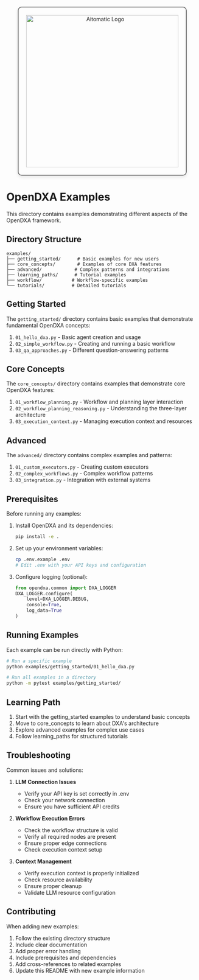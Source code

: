 <!-- markdownlint-disable MD041 -->
<!-- markdownlint-disable MD033 -->
<p align="center">
  <img src="https://cdn.prod.website-files.com/62a10970901ba826988ed5aa/62d942adcae82825089dabdb_aitomatic-logo-black.png" alt="Aitomatic Logo" width="400" style="border: 2px solid #666; border-radius: 10px; padding: 20px; box-shadow: 0 4px 8px rgba(0,0,0,0.1);"/>
</p>

# OpenDXA Examples

This directory contains examples demonstrating different aspects of the OpenDXA framework.

## Directory Structure

```text
examples/
├── getting_started/      # Basic examples for new users
├── core_concepts/        # Examples of core DXA features
├── advanced/            # Complex patterns and integrations
├── learning_paths/      # Tutorial examples
├── workflow/           # Workflow-specific examples
└── tutorials/          # Detailed tutorials
```

## Getting Started

The `getting_started/` directory contains basic examples that demonstrate fundamental OpenDXA concepts:

1. `01_hello_dxa.py` - Basic agent creation and usage
2. `02_simple_workflow.py` - Creating and running a basic workflow
3. `03_qa_approaches.py` - Different question-answering patterns

## Core Concepts

The `core_concepts/` directory contains examples that demonstrate core OpenDXA features:

1. `01_workflow_planning.py` - Workflow and planning layer interaction
2. `02_workflow_planning_reasoning.py` - Understanding the three-layer architecture
3. `03_execution_context.py` - Managing execution context and resources

## Advanced

The `advanced/` directory contains complex examples and patterns:

1. `01_custom_executors.py` - Creating custom executors
2. `02_complex_workflows.py` - Complex workflow patterns
3. `03_integration.py` - Integration with external systems

## Prerequisites

Before running any examples:

1. Install OpenDXA and its dependencies:

   ```bash
   pip install -e .
   ```

2. Set up your environment variables:

   ```bash
   cp .env.example .env
   # Edit .env with your API keys and configuration
   ```

3. Configure logging (optional):

   ```python
   from opendxa.common import DXA_LOGGER
   DXA_LOGGER.configure(
       level=DXA_LOGGER.DEBUG,
       console=True,
       log_data=True
   )
   ```

## Running Examples

Each example can be run directly with Python:

```bash
# Run a specific example
python examples/getting_started/01_hello_dxa.py

# Run all examples in a directory
python -m pytest examples/getting_started/
```

## Learning Path

1. Start with the getting_started examples to understand basic concepts
2. Move to core_concepts to learn about DXA's architecture
3. Explore advanced examples for complex use cases
4. Follow learning_paths for structured tutorials

## Troubleshooting

Common issues and solutions:

1. **LLM Connection Issues**
   - Verify your API key is set correctly in .env
   - Check your network connection
   - Ensure you have sufficient API credits

2. **Workflow Execution Errors**
   - Check the workflow structure is valid
   - Verify all required nodes are present
   - Ensure proper edge connections
   - Check execution context setup

3. **Context Management**
   - Verify execution context is properly initialized
   - Check resource availability
   - Ensure proper cleanup
   - Validate LLM resource configuration

## Contributing

When adding new examples:

1. Follow the existing directory structure
2. Include clear documentation
3. Add proper error handling
4. Include prerequisites and dependencies
5. Add cross-references to related examples
6. Update this README with new example information
